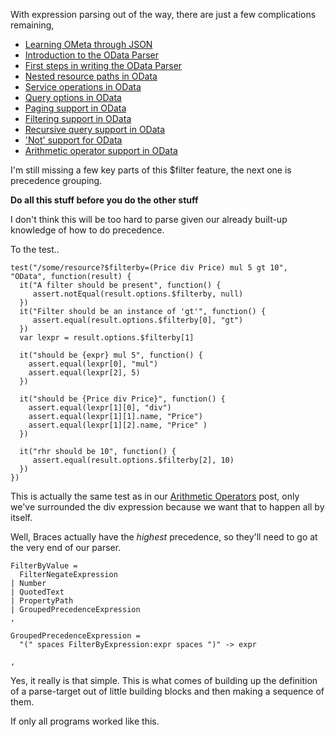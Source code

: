 With expression parsing out of the way, there are just a few complications remaining, 

- [Learning OMeta through JSON](/entries/building-a-basic-json-parser-in-ometa.html)
- [Introduction to the OData Parser](/entries/building-an-odata-parser-in-ometa.html)
- [First steps in writing the OData Parser](/entries/writing-an-odata-parser---starting-at-the-beginning.html)
- [Nested resource paths in OData](/entries/parsing-odata---nested-resource-paths.html)
- [Service operations in OData](/entries/parsing-odata---service-operations.html)
- [Query options in OData](/entries/the-odata-parser---applying-modifiers-to-our-query.html)
- [Paging support in OData](/entries/paging-support-in-our-odata-parser.html)
- [Filtering support in OData](/entries/our-odata-parser---looking-at-filterby.html)
- [Recursive query support in OData](/entries/recursive-expression-parsing-in-our-odata-filter-parser.html)
- ['Not' support for OData](/entries/these-are-not-the-results-you-are-looking-for---odata-parser.html)
- [Arithmetic operator support in OData](/entries/adding-arithmetic-operators-to-our-odata-parser.html)

I'm still missing a few key parts of this $filter feature, the next one is precedence grouping.

**Do all this stuff before you do the other stuff**

I don't think this will be too hard to parse given our already built-up knowledge of how to do precedence.

To the test..

    test("/some/resource?$filterby=(Price div Price) mul 5 gt 10", "OData", function(result) {
      it("A filter should be present", function() {
         assert.notEqual(result.options.$filterby, null)
      })
      it("Filter should be an instance of 'gt'", function() {
         assert.equal(result.options.$filterby[0], "gt")
      })
      var lexpr = result.options.$filterby[1] 

      it("should be {expr} mul 5", function() {
        assert.equal(lexpr[0], "mul")
        assert.equal(lexpr[2], 5)
      })

      it("should be {Price div Price}", function() {
        assert.equal(lexpr[1][0], "div")
        assert.equal(lexpr[1][1].name, "Price")
        assert.equal(lexpr[1][2].name, "Price" )
      })

      it("rhr should be 10", function() {
         assert.equal(result.options.$filterby[2], 10)
      })
    })

This is actually the same test as in our [Arithmetic Operators](/entries/adding-arithmetic-operators-to-our-odata-parser.html) post, only we've surrounded the div expression because we want that to happen all by itself.

Well, Braces actually have the *highest* precedence, so they'll need to go at the very end of our parser.

    FilterByValue = 
      FilterNegateExpression
    | Number
    | QuotedText
    | PropertyPath
    | GroupedPrecedenceExpression
    ,

    GroupedPrecedenceExpression = 
      "(" spaces FilterByExpression:expr spaces ")" -> expr

    ,

Yes, it really is that simple. This is what comes of building up the definition of a parse-target out of little building blocks and then making a sequence of them.

If only all programs worked like this.
